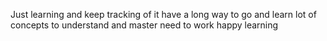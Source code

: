 Just learning and keep tracking of it have a long way to go and learn lot of concepts to understand and master 
need to work
happy learning
